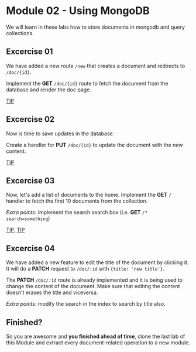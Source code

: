 # Module 02 - Using MongoDB

We will learn in these labs how to store documents in mongodb and query collections.

## Excercise 01

We have added a new route ```/new``` that creates a document and redirects to ```/doc/{id}```. 

Implement the __GET__ ```/doc/{id}``` route to fetch the document from the database and render the doc page.

[TIP](http://mongodb.github.io/node-mongodb-native/api-generated/collection.html#findone)

## Excercise 02

Now is time to save updates in the database.

Create a handler for __PUT__ ```/doc/{id}``` to update the document with the new content.

[TIP](http://mongodb.github.io/node-mongodb-native/api-generated/collection.html#update)

## Excercise 03

Now, let's add a list of documents to the home. Implement the __GET__ ```/``` handler to fetch the first 10 documents from the collection.

_Extra points_: implement the search search box (i.e. __GET__ ```/?search=something```)

[TIP](http://mongodb.github.io/node-mongodb-native/api-generated/collection.html#find), [TIP](http://docs.mongodb.org/manual/reference/operator/regex/)

## Excercise 04

We have added a new feature to edit the title of the document by clicking it. It will do a __PATCH__ request to ```/doc/:id``` with ```{title: 'new title'}```.

The __PATCH__ ```/doc/:id``` route is already implemented and it is being used to change the content of the document. Make sure that editing the content doesn't erases the title and viceversa.

_Extra points_: modify the search in the index to search by title also.


## Finished?

So you are awesome and __you finished ahead of time__, clone the last lab of this Module and extract every document-related operation to a new module.